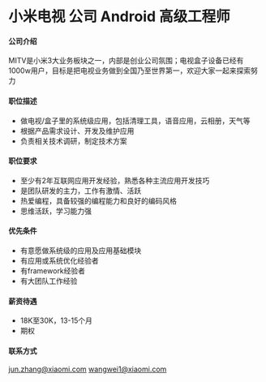 小米电视 公司 Android 高级工程师
==========

#### 公司介绍
MITV是小米3大业务板块之一，内部是创业公司氛围；电视盒子设备已经有1000w用户，目标是把电视业务做到全国乃至世界第一，欢迎大家一起来探索努力

#### 职位描述
- 做电视/盒子里的系统级应用，包括清理工具，语音应用，云相册，天气等
- 根据产品需求设计、开发及维护应用
- 负责相关技术调研，制定技术方案

#### 职位要求
- 至少有2年互联网应用开发经验，熟悉各种主流应用开发技巧
- 是团队研发的主力，工作有激情、活跃
- 热爱编程，具备较强的编程能力和良好的编码风格
- 思维活跃，学习能力强

#### 优先条件
- 有意愿做系统级的应用及应用基础模块
- 有应用或系统优化经验者
- 有framework经验者
- 有大团队工作经验

#### 薪资待遇
- 18K至30K，13-15个月
- 期权

#### 联系方式
[jun.zhang@xiaomi.com](mailto:junzhang@xiaomi.com) [wangwei1@xiaomi.com](mailto:wangwei1@xiaomi.com)  